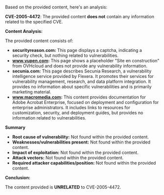 Based on the provided content, here's an analysis:

**CVE-2005-4472**: The provided content **does not** contain any information related to the specified CVE.

**Content Analysis:**

The provided content consists of:

*   **securityreason.com:**  This page displays a captcha, indicating a security check, but nothing related to vulnerabilities.
*   **www.vupen.com:**  This page shows a placeholder "Site en construction" from OVHcloud and does not provide any vulnerability information.
*   **secunia.com:** This page describes Secunia Research, a vulnerability intelligence service provided by Flexera. It promotes their services for vulnerability management, research, and data platform integration. It provides no information about specific vulnerabilities and is primarily marketing material.
*   **www.macromedia.com:** This content provides documentation for Adobe Acrobat Enterprise, focused on deployment and configuration for enterprise administrators. It includes links to resources for customization, security, and deployment guides, but provides no information related to vulnerabilities.

**Summary**

*   **Root cause of vulnerability:** Not found within the provided content.
*   **Weaknesses/vulnerabilities present:** Not found within the provided content.
*  **Impact of exploitation:** Not found within the provided content.
*   **Attack vectors:** Not found within the provided content.
*   **Required attacker capabilities/position:** Not found within the provided content.

**Conclusion:**

The content provided is **UNRELATED** to CVE-2005-4472.
